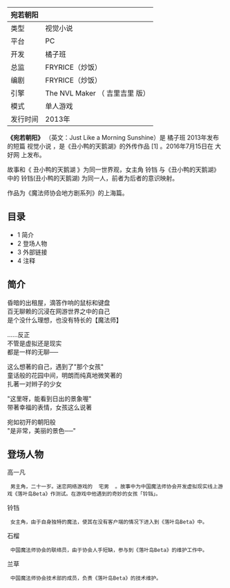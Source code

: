 |  宛若朝阳  ||
|---|---|
|类型  |  视觉小说   |
|平台  |  PC   |
|开发  |  橘子班   |
|总监  |  FRYRICE（炒饭）   |
|编剧  |  FRYRICE（炒饭）   |
|引擎  |  The NVL Maker  （  吉里吉里  版）   |
|模式  |  单人游戏   |
|发行时间  |  2013年   |
  
**《宛若朝阳》** （英文：Just Like a Morning Sunshine）是  橘子班  2013年发布的短篇  视觉小说
，是《丑小鸭的天鹅湖》的外传作品  [1]  。2016年7月15日在  大好网  上发布。

故事和《  丑小鸭的天鹅湖  》为同一世界观，女主角  铃铛  与《丑小鸭的天鹅湖》中的  铃铛(丑小鸭的天鹅湖)  为同一人，前者为后者的意识映射。

作品为《魔法师协会地方剧系列》的上海篇。

##  目录

  * 1  简介 
  * 2  登场人物 
  * 3  外部链接 
  * 4  注释 

##  简介

昏暗的出租屋，滴答作响的鼠标和键盘  
百无聊赖的沉浸在网游世界之中的自己  
是个没什么理想，也没有特长的【魔法师】  
  
......反正  
不管是虚拟还是现实  
都是一样的无聊──  
  
这么想著的自己，遇到了"那个女孩"  
童话般的花园中间，明朗而纯真地微笑著的  
扎著一对辫子的少女  
  
"这里呀，能看到日出的景象喔"  
带著幸福的表情，女孩这么说著  
  
宛如初开的朝阳般  
"是非常，美丽的景色──"

##  登场人物

高一凡

     男主角，二十一岁。迷恋网络游戏的  宅男  。故事中为中国魔法师协会开发虚拟现实线上游戏《落叶岛Beta》作测试。在游戏中他遇到的奇妙的女孩「铃铛」。 

铃铛

     女主角，由于自身独特的魔法，使其在没有客户端的情况下进入到《落叶岛Beta》中。 

石榴

     中国魔法师协会的联络员，由于协会人手短缺，参与到《落叶岛Beta》的维护工作中。 

兰草

     中国魔法师协会技术部的成员，负责《落叶岛Beta》的技术维护。 